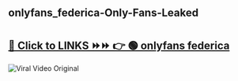 
 ## onlyfans_federica-Only-Fans-Leaked

# <h2><a href="https://clipsfans.com/onlyfans_federica&ref=git">🔗 Click to LINKS ⏩⏩ 👉 🟢 onlyfans federica </a></h2>

<a href="https://clipsfans.com/onlyfans_federica&ref=git" rel="nofollow" data-target="animated-image.originalLink"><img src="https://i.ibb.co.com/xMMVF88/686577567.gif" alt="Viral Video Original" style="max-width: 100%; display: inline-block;" data-target="animated-image.originalImage"></a>
